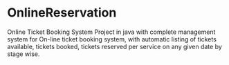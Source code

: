 # OnlineReservation
 Online Ticket Booking System Project in java with complete management system for On-line ticket booking system, with automatic listing of tickets available, tickets booked, tickets reserved per service on any given date by stage wise. 
